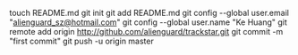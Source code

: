 touch README.md
git init
git add README.md
git config --global user.email "alienguard_sz@hotmail.com"
git config --global user.name "Ke Huang"
git remote add origin http://github.com/alienguard/trackstar.git
git commit -m "first commit"
git push -u origin master
